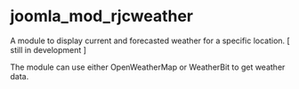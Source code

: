 # joomla_mod_rjcweather
A module to display current and forecasted weather for a specific location.
[ still in development ]

The module can use either OpenWeatherMap or WeatherBit to get weather data.
